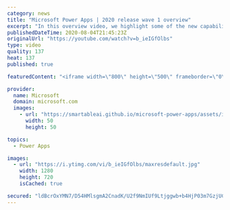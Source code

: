 ```yaml
---
category: news
title: "Microsoft Power Apps | 2020 release wave 1 overview"
excerpt: "In this overview video, we highlight some of the new capabilities included in the latest update to Microsoft Power Apps.      Here are the capabilities covered:     UI enhancements       • Save is always visible       • Chart formatting  Grid user experience enhancements       • Conditional search  "
publishedDateTime: 2020-08-04T21:45:23Z
originalUrl: "https://youtube.com/watch?v=b_ieIGfOlbs"
type: video
quality: 137
heat: 137
published: true

featuredContent: "<iframe width=\"800\" height=\"500\" frameborder=\"0\" src=\"https://www.youtube.com/embed/b_ieIGfOlbs\" allow=\"accelerometer; autoplay; encrypted-media; gyroscope; picture-in-picture\" allowfullscreen></iframe>"

provider:
  name: Microsoft
  domain: microsoft.com
  images:
    - url: "https://smartableai.github.io/microsoft-power-apps/assets/images/organizations/microsoft.com-50x50.jpg"
      width: 50
      height: 50

topics:
  - Power Apps

images:
  - url: "https://i.ytimg.com/vi/b_ieIGfOlbs/maxresdefault.jpg"
    width: 1280
    height: 720
    isCached: true

secured: "ldBcrOxYMN7/D54HMlsgmA2CnadK/U2f9NmIUf9Ltjggwb+b4HjP03m7GzjUClzP97P8xCLHBOOkaVhBoa5TKxQw7yDllzJlXvH/yCcE0mWfA0WVyjcSXqknqJmfscyidfZLRrDU+qqZgm2XTT3YFpAWFqCF4eTEJpsPpvnOVTWjJxkrbjj5v/46g2RbHRb2p5ZMUimCsKcxyb4eU+4fC+OwExE213C4C71dZEX8uhVqcL4wDO5THmhJv87ANXOYq5EMDse5gJNB8tuO+pKo/5jKl4uRR5TdrN5GIT607y5HVCgzEsh9qYyDcizcloOSHFRIk7shnsIU98ZnHy+rbleUkBKk/r5qZf8OIraole77dKWjEqStoB+mg/43kndgZiJesSmv89foq3Sakdmm+BVPsdzjiT3PSB7RYCvp0ktKVHqYDP0rAY1JLwIn1hWc;FqJo3PDlERwYevpmak48mg=="
---
```


